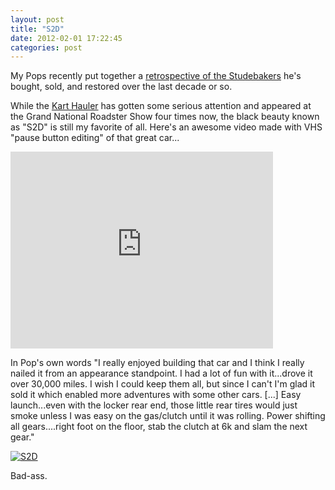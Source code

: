 ```yaml
---
layout: post
title: "S2D"
date: 2012-02-01 17:22:45
categories: post
---
```

My Pops recently put together a <a href="http://s706.photobucket.com/albums/ww63/dstnkmp/Cars-Studebakers/?albumview=slideshow">retrospective of the Studebakers</a> he's bought, sold, and restored over the last decade or so.

While the <a href="http://s706.photobucket.com/albums/ww63/dstnkmp/Ute%20and%20Kart/">Kart Hauler</a> has gotten some serious attention and appeared at the Grand National Roadster Show four times now, the black beauty known as "S2D" is still my favorite of all.  Here's an awesome video made with VHS "pause button editing" of that great car...

<iframe width="420" height="315" src="http://www.youtube.com/embed/eMwUxbMOYv4" frameborder="0" allowfullscreen></iframe>

In Pop's own words "I really enjoyed building that car and I think I really nailed it from an appearance standpoint.  I had a lot of fun with it...drove it over 30,000 miles.  I wish I could keep them all, but since I can't I'm glad it sold it which enabled more adventures with some other cars. [...] Easy launch...even with the locker rear end, those little rear tires would just smoke unless I was easy on the gas/clutch until it was rolling.  Power shifting all gears....right foot on the floor, stab the clutch at 6k and slam the next gear."

<a href="http://s706.photobucket.com/albums/ww63/dstnkmp/Cars-Studebakers/?action=view&amp;current=IMG_7824_nosign.jpg" target="_blank"><img src="http://i706.photobucket.com/albums/ww63/dstnkmp/Cars-Studebakers/IMG_7824_nosign.jpg" border="0" alt="S2D"></a>

Bad-ass.
